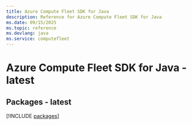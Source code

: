```yaml
---
title: Azure Compute Fleet SDK for Java
description: Reference for Azure Compute Fleet SDK for Java
ms.date: 09/15/2025
ms.topic: reference
ms.devlang: java
ms.service: computefleet
---
```

# Azure Compute Fleet SDK for Java - latest
## Packages - latest
[!INCLUDE [packages](compute-fleet-index.md)]